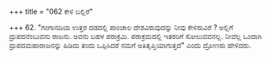 +++
title = "062 ಕೇಳಿ ಬಲ್ಲಿರೆ"

+++
62. "ಗಂಗಾನದಿಯ ಉತ್ತರ ದಡದಲ್ಲಿ ಪಾಂಚಾಲ ದೇಶವಿರುವುದನ್ನು ನೀವು ಕೇಳಿರುವಿರೆ ? ಅಲ್ಲಿಗೆ ದ್ರುಪದನೆಂಬುವನು ರಾಜನು. ಅವನು ಬಹಳ ಪರಾಕ್ರಮಿ. ಪರಾಕ್ರಮದಲ್ಲಿ ಇತರರಿಗೆ ಸೋಲುವವನಲ್ಲ. ನೀವೆಲ್ಲ ಒಂದಾಗಿ ದ್ರುಪದಮಹಾರಾಜನನ್ನು ಹಿಡಿದು ತಂದು ಒಪ್ಪಿಸಿದರೆ ನಮಗೆ ಅತಿತೃಪ್ತಿಯಾಗುತ್ತದೆ" ಎಂದು ದ್ರೋಣರು ಹೇಳಿದರು.